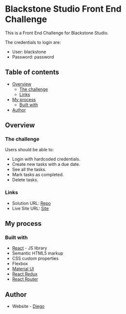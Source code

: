 # Blackstone Studio Front End Challenge

This is a Front End Challenge for Blackstone Studio.

The credentials to login are:

- User: blackstone
- Password: password

## Table of contents

- [Overview](#overview)
  - [The challenge](#the-challenge)
  - [Links](#links)
- [My process](#my-process)
  - [Built with](#built-with)
- [Author](#author)

## Overview

### The challenge

Users should be able to:

- Login with hardcoded credentials.
- Create new tasks with a due date.
- See all the tasks.
- Mark tasks as completed.
- Delete tasks.

### Links

- Solution URL: [Repo](https://github.com/DiegoSt23/Blackstone-To-Do)
- Live Site URL: [Site](https://blackstone-to-do.vercel.app/)

## My process

### Built with

- [React](https://reactjs.org/) - JS library
- Semantic HTML5 markup
- CSS custom properties
- Flexbox
- [Material UI](https://mui.com/)
- [React Redux](https://react-redux.js.org/)
- [React Router](https://reactrouter.com/)

## Author

- Website - [Diego](https://portfolio-diego-alvarez.vercel.app/)
